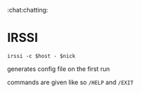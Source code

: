 :chat:chatting:

# IRSSI

`irssi -c $host - $nick`

generates config file on the first run

commands are given like so `/HELP` and `/EXIT`
